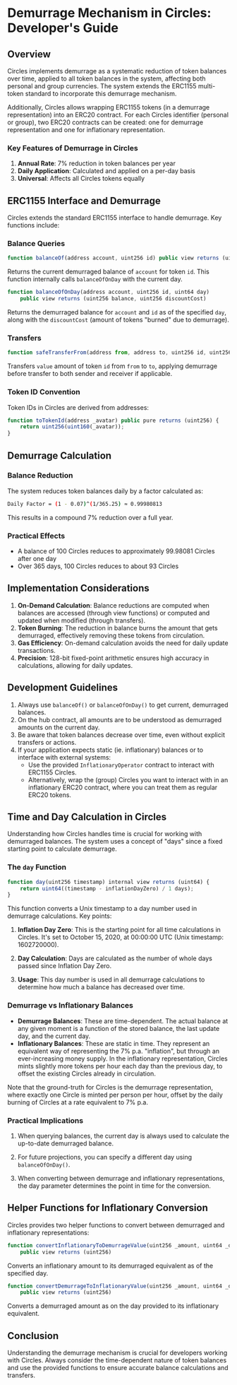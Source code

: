 # Demurrage Mechanism in Circles: Developer's Guide

## Overview

Circles implements demurrage as a systematic reduction of token balances over time, applied to all token balances in the system, affecting both personal and group currencies. The system extends the ERC1155 multi-token standard to incorporate this demurrage mechanism.

Additionally, Circles allows wrapping ERC1155 tokens (in a demurrage representation) into an ERC20 contract. For each Circles identifier (personal or group), two ERC20 contracts can be created: one for demurrage representation and one for inflationary representation.

### Key Features of Demurrage in Circles

1. **Annual Rate**: 7% reduction in token balances per year
2. **Daily Application**: Calculated and applied on a per-day basis
3. **Universal**: Affects all Circles tokens equally

## ERC1155 Interface and Demurrage

Circles extends the standard ERC1155 interface to handle demurrage. Key functions include:

### Balance Queries

```js
function balanceOf(address account, uint256 id) public view returns (uint256)
```
Returns the current demurraged balance of `account` for token `id`. This function internally calls `balanceOfOnDay` with the current day.

```js
function balanceOfOnDay(address account, uint256 id, uint64 day)
    public view returns (uint256 balance, uint256 discountCost)
```
Returns the demurraged balance for `account` and `id` as of the specified `day`, along with the `discountCost` (amount of tokens "burned" due to demurrage).

### Transfers

```js
function safeTransferFrom(address from, address to, uint256 id, uint256 value, bytes memory data) public
```
Transfers `value` amount of token `id` from `from` to `to`, applying demurrage before transfer to both sender and receiver if applicable.

### Token ID Convention

Token IDs in Circles are derived from addresses:
```js
function toTokenId(address _avatar) public pure returns (uint256) {
    return uint256(uint160(_avatar));
}
```

## Demurrage Calculation

### Balance Reduction

The system reduces token balances daily by a factor calculated as:
```sh
Daily Factor = (1 - 0.07)^(1/365.25) ≈ 0.99980813
```
This results in a compound 7% reduction over a full year.

### Practical Effects

- A balance of 100 Circles reduces to approximately 99.98081 Circles after one day
- Over 365 days, 100 Circles reduces to about 93 Circles

## Implementation Considerations

1. **On-Demand Calculation**: Balance reductions are computed when balances are accessed (through view functions) or computed and updated when modified (through transfers).
2. **Token Burning**: The reduction in balance burns the amount that gets demurraged, effectively removing these tokens from circulation.
3. **Gas Efficiency**: On-demand calculation avoids the need for daily update transactions.
4. **Precision**: 128-bit fixed-point arithmetic ensures high accuracy in calculations, allowing for daily updates.

## Development Guidelines

1. Always use `balanceOf()` or `balanceOfOnDay()` to get current, demurraged balances.
2. On the hub contract, all amounts are to be understood as demurraged amounts on the current day.
3. Be aware that token balances decrease over time, even without explicit transfers or actions.
3. If your application expects static (ie. inflationary) balances or to interface with external systems:
    - Use the provided `InflationaryOperator` contract to interact with ERC1155 Circles.
    - Alternatively, wrap the (group) Circles you want to interact with in an inflationary ERC20 contract, where you can treat them as regular ERC20 tokens.

## Time and Day Calculation in Circles

Understanding how Circles handles time is crucial for working with demurraged balances. The system uses a concept of "days" since a fixed starting point to calculate demurrage.

### The `day` Function

```js
function day(uint256 timestamp) internal view returns (uint64) {
    return uint64((timestamp - inflationDayZero) / 1 days);
}
```

This function converts a Unix timestamp to a day number used in demurrage calculations. Key points:

1. **Inflation Day Zero**: This is the starting point for all time calculations in Circles. It's set to October 15, 2020, at 00:00:00 UTC (Unix timestamp: 1602720000).

2. **Day Calculation**: Days are calculated as the number of whole days passed since Inflation Day Zero.

3. **Usage**: This day number is used in all demurrage calculations to determine how much a balance has decreased over time.

### Demurrage vs Inflationary Balances

- **Demurrage Balances**: These are time-dependent. The actual balance at any given moment is a function of the stored balance, the last update day, and the current day.
- **Inflationary Balances**: These are static in time. They represent an equivalent way of representing the 7% p.a. "inflation", but through an ever-increasing money supply. In the inflationary representation, Circles mints slightly more tokens per hour each day than the previous day, to offset the existing Circles already in circulation.

Note that the ground-truth for Circles is the demurrage representation, where exactly one Circle is minted per person per hour, offset by the daily burning of Circles at a rate equivalent to 7% p.a.

### Practical Implications

1. When querying balances, the current day is always used to calculate the up-to-date demurraged balance.

2. For future projections, you can specify a different day using `balanceOfOnDay()`.

3. When converting between demurrage and inflationary representations, the day parameter determines the point in time for the conversion.

## Helper Functions for Inflationary Conversion

Circles provides two helper functions to convert between demurraged and inflationary representations:

```js
function convertInflationaryToDemurrageValue(uint256 _amount, uint64 _day)
    public view returns (uint256)
```
Converts an inflationary amount to its demurraged equivalent as of the specified day.

```js
function convertDemurrageToInflationaryValue(uint256 _amount, uint64 _dayUpdated)
    public view returns (uint256)
```
Converts a demurraged amount as on the day provided to its inflationary equivalent.

## Conclusion

Understanding the demurrage mechanism is crucial for developers working with Circles. Always consider the time-dependent nature of token balances and use the provided functions to ensure accurate balance calculations and transfers.